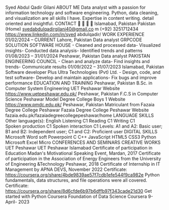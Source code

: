 Syed Abdul Qadir Gilani 
ABOUT ME
 Data analyst with a passion for information technology and software engineering. Python,
 data cleaning, and visualization are all skills I have. Expertise in content writing. detail
oriented and insightful.
 CONTACT 

 
 
 
 Islamabad, Pakistan 
Pakistan (Home) 
syedabdulqadirgilani40@gmail.co
 m
 (+92) 3251712434 
https://www.linkedin.com/in/syed
abdulqadir/
 WORK EXPERIENCE
 01/02/2024 – CURRENT Lahore, Pakistan 
Data analyst GRPCODE SOLUTION SOFTWARE HOUSE - Cleaned and processed data- Visualized insights- Conducted data analysis- Identified trends and patterns
 01/08/2023 – 31/01/2024 Peshawar, Pakistan 
Data analyst PAKISTAN ENGINEERING COUNCIL - Clean and analyze data- Find insights and trends- Communicate results
 01/09/2022 – 31/07/2023 Islamabad, Pakistan 
Software developer Plus Ultra Technologies (Pvt) Ltd. - Design, code, and test software- Develop and maintain applications- Fix bugs and improve performance
 EDUCATION AND TRAINING
 Peshawar, Pakistan 
B.Sc. in Computer System Engineering UET Peshawar 
Website https://www.uetpeshawar.edu.pk/
 Peshawar, Pakistan 
F.C.S in Computer Science Peshawar Model Degree College Boys 1 
Website https://www.pmdc.edu.pk/
 Peshawar, Pakistan 
Matriculant from Fazaia Degree College Peshawar Fazaia Degree
 College Peshawar 
Website fazaia.edu.pk/fazaiadegreecollegepeshawar/home
 LANGUAGE SKILLS 
Other language(s): 
English 
Listening C1 
Reading C1 
Writing C1  
Spoken production C1 
Spoken interaction C1 
Levels: A1 and A2: Basic user; B1 and B2: Independent user; C1 and C2: Proficient user 
DIGITAL SKILLS 
Microsoft Word 
soft Powerpoint 
C C++ JavaScript HTML5 CSS3 Python Microsoft Excel Micro
CONFERENCES AND SEMINARS 
CREATIVE WORKS 
UET Peshawar 
UET Peshawar 
Islamabad 
Certificate of participation in Education Madan's Motivational Speaking Event, Mardan, 2017 
Certificate of participation in the Association of Energy Engineers from the University of
 Engineering &Technology Peshawar, 2018 
Certificate of Internship in IT Management by APNA DEVS, November 2022 
Certificate: https://coursera.org/share/4bde9839ae57f7cdb1efe544f9ca982e
 Python fundamentals, data structures, and file operations were all covered.
 Certificate: https://coursera.org/share/8d6cfde6b97b6dffb97f343cade21d30 
Get started with Python Coursera 
Foundation of Data Science Coursera 9- April- 2023 
